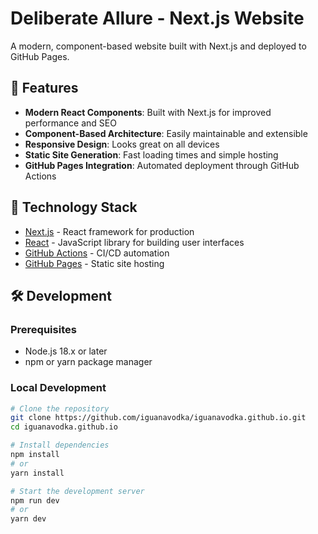 # Deliberate Allure - Next.js Website

A modern, component-based website built with Next.js and deployed to GitHub Pages.

## 🚀 Features

- **Modern React Components**: Built with Next.js for improved performance and SEO
- **Component-Based Architecture**: Easily maintainable and extensible
- **Responsive Design**: Looks great on all devices
- **Static Site Generation**: Fast loading times and simple hosting
- **GitHub Pages Integration**: Automated deployment through GitHub Actions

## 🧰 Technology Stack

- [Next.js](https://nextjs.org/) - React framework for production
- [React](https://reactjs.org/) - JavaScript library for building user interfaces
- [GitHub Actions](https://github.com/features/actions) - CI/CD automation
- [GitHub Pages](https://pages.github.com/) - Static site hosting

## 🛠️ Development

### Prerequisites

- Node.js 18.x or later
- npm or yarn package manager

### Local Development

```bash
# Clone the repository
git clone https://github.com/iguanavodka/iguanavodka.github.io.git
cd iguanavodka.github.io

# Install dependencies
npm install
# or
yarn install

# Start the development server
npm run dev
# or
yarn dev
